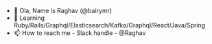 - 👋 Ola, Name is Raghav (@bairymr)
- 🌱 Learning Ruby/Rails/Graphql/Elasticsearch/Kafka/Graphql/React/Java/Spring
- 📫 How to reach me - Slack handle - @Raghav

<!---
bairymr/bairymr is a ✨ special ✨ repository because its `README.md` (this file) appears on your GitHub profile.
You can click the Preview link to take a look at your changes.
--->
